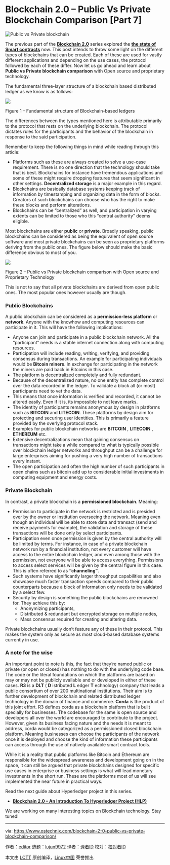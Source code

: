 [#]: collector: (lujun9972)
[#]: translator: ( )
[#]: reviewer: ( )
[#]: publisher: ( )
[#]: url: ( )
[#]: subject: (Blockchain 2.0 – Public Vs Private Blockchain Comparison [Part 7])
[#]: via: (https://www.ostechnix.com/blockchain-2-0-public-vs-private-blockchain-comparison/)
[#]: author: (editor https://www.ostechnix.com/author/editor/)

Blockchain 2.0 – Public Vs Private Blockchain Comparison [Part 7]
======

![Public vs Private blockchain][1]

The previous part of the [**Blockchain 2.0**][2] series explored the [**the state of Smart contracts**][3] now. This post intends to throw some light on the different types of blockchains that can be created. Each of these are used for vastly different applications and depending on the use cases, the protocol followed by each of these differ. Now let us go ahead and learn about **Public vs Private blockchain comparison** with Open source and proprietary technology.

The fundamental three-layer structure of a blockchain based distributed ledger as we know is as follows:

![][4]

Figure 1 – Fundamental structure of Blockchain-based ledgers

The differences between the types mentioned here is attributable primarily to the protocol that rests on the underlying blockchain. The protocol dictates rules for the participants and the behavior of the blockchain in response to the said participation.

Remember to keep the following things in mind while reading through this article:

  * Platforms such as these are always created to solve a use-case requirement. There is no one direction that the technology should take that is best. Blockchains for instance have tremendous applications and some of these might require dropping features that seem significant in other settings. **Decentralized storage** is a major example in this regard.
  * Blockchains are basically database systems keeping track of information by timestamping and organizing data in the form of blocks. Creators of such blockchains can choose who has the right to make these blocks and perform alterations.
  * Blockchains can be “centralized” as well, and participation in varying extents can be limited to those who this “central authority” deems eligible.



Most blockchains are either **public** or **private**. Broadly speaking, public blockchains can be considered as being the equivalent of open source software and most private blockchains can be seen as proprietary platforms deriving from the public ones. The figure below should make the basic difference obvious to most of you.

![][5]

Figure 2 – Public vs Private blockchain comparison with Open source and Proprietary Technology

This is not to say that all private blockchains are derived from open public ones. The most popular ones however usually are though.

### Public Blockchains

A public blockchain can be considered as a **permission-less platform** or **network**. Anyone with the knowhow and computing resources can participate in it. This will have the following implications:

  * Anyone can join and participate in a public blockchain network. All the “participant” needs is a stable internet connection along with computing resources.
  * Participation will include reading, writing, verifying, and providing consensus during transactions. An example for participating individuals would be **Bitcoin miners**. In exchange for participating in the network the miners are paid back in Bitcoins in this case.
  * The platform is decentralized completely and fully redundant.
  * Because of the decentralized nature, no one entity has complete control over the data recorded in the ledger. To validate a block all (or most) participants need to vet the data.
  * This means that once information is verified and recorded, it cannot be altered easily. Even if it is, its impossible to not leave marks.
  * The identity of participants remains anonymous by design in platforms such as **BITCOIN** and **LITECOIN**. These platforms by design aim for protecting and securing user identities. This is primarily a feature provided by the overlying protocol stack.
  * Examples for public blockchain networks are **BITCOIN** , **LITECOIN** , **ETHEREUM** etc.
  * Extensive decentralizations mean that gaining consensus on transactions might take a while compared to what is typically possible over blockchain ledger networks and throughput can be a challenge for large enterprises aiming for pushing a very high number of transactions every instant.
  * The open participation and often the high number of such participants in open chains such as bitcoin add up to considerable initial investments in computing equipment and energy costs.



### Private Blockchain

In contrast, a private blockchain is a **permissioned blockchain**. Meaning:

  * Permission to participate in the network is restricted and is presided over by the owner or institution overseeing the network. Meaning even though an individual will be able to store data and transact (send and receive payments for example), the validation and storage of these transactions will be done only by select participants.
  * Participation even once permission is given by the central authority will be limited by terms. For instance, in case of a private blockchain network run by a financial institution, not every customer will have access to the entire blockchain ledger, and even among those with the permission, not everyone will be able to access everything. Permissions to access select services will be given by the central figure in this case. This is often referred to as **“channeling”**.
  * Such systems have significantly larger throughput capabilities and also showcase much faster transaction speeds compared to their public counterparts because a block of information only needs to be validated by a select few.
  * Security by design is something the public blockchains are renowned for. They achieve this
by:
    * Anonymizing participants,
    * Distributed & redundant but encrypted storage on multiple nodes,
    * Mass consensus required for creating and altering data.



Private blockchains usually don’t feature any of these in their protocol. This makes the system only as secure as most cloud-based database systems currently in use.

### A note for the wise

An important point to note is this, the fact that they’re named public or private (or open or closed) has nothing to do with the underlying code base. The code or the literal foundations on which the platforms are based on may or may not be publicly available and or developed in either of these cases. **R3** is a **DLT** ( **D** istributed **L** edger **T** echnology) company that leads a public consortium of over 200 multinational institutions. Their aim is to further development of blockchain and related distributed ledger technology in the domain of finance and commerce. **Corda** is the product of this joint effort. R3 defines corda as a blockchain platform that is built specially for businesses. The codebase for the same is open source and developers all over the world are encouraged to contribute to the project. However, given its business facing nature and the needs it is meant to address, corda would be categorized as a permissioned closed blockchain platform. Meaning businesses can choose the participants of the network once it is deployed and choose the kind of information these participants can access through the use of natively available smart contract tools.

While it is a reality that public platforms like Bitcoin and Ethereum are responsible for the widespread awareness and development going on in the space, it can still be argued that private blockchains designed for specific use cases in enterprise or business settings is what will lead monetary investments in the short run. These are the platforms most of us will see implemented the near future in practical ways.

Read the next guide about Hyperledger project in this series.

  * [**Blockchain 2.0 – An Introduction To Hyperledger Project (HLP)**][6]



We are working on many interesting topics on Blockchain technology. Stay tuned!

--------------------------------------------------------------------------------

via: https://www.ostechnix.com/blockchain-2-0-public-vs-private-blockchain-comparison/

作者：[editor][a]
选题：[lujun9972][b]
译者：[译者ID](https://github.com/译者ID)
校对：[校对者ID](https://github.com/校对者ID)

本文由 [LCTT](https://github.com/LCTT/TranslateProject) 原创编译，[Linux中国](https://linux.cn/) 荣誉推出

[a]: https://www.ostechnix.com/author/editor/
[b]: https://github.com/lujun9972
[1]: https://www.ostechnix.com/wp-content/uploads/2019/04/Public-Vs-Private-Blockchain-720x340.png
[2]: https://www.ostechnix.com/blockchain-2-0-an-introduction/
[3]: https://www.ostechnix.com/blockchain-2-0-ongoing-projects-the-state-of-smart-contracts-now/
[4]: http://www.ostechnix.com/wp-content/uploads/2019/04/blockchain-architecture.png
[5]: http://www.ostechnix.com/wp-content/uploads/2019/04/Public-vs-Private-blockchain-comparison.png
[6]: https://www.ostechnix.com/blockchain-2-0-an-introduction-to-hyperledger-project-hlp/
